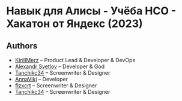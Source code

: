 # Навык для Алисы - Учёба НСО - Хакатон от Яндекс (2023)

## Authors
* [KirillMerz](https://github.com/KirillMerz) – Product Lead & Developer & DevOps
* [Alexandr Svetlov](https://github.com/GigantPro) – Developer & God
* [Tanchikc34](https://github.com/Tanchikc34) – Screenwriter & Designer
* [AnnaVikj](https://github.com/AnnaVikj) – Developer
* [flzxcrt](https://github.com/flzxcrt) – Screenwriter & Designer
* [Tanchikc34](https://github.com/Tanchikc34) – Screenwriter & Designer
